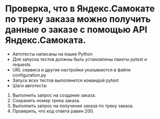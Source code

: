 ﻿# Проверка, что в Яндекс.Самокате по треку заказа можно получить данные о заказе с помощью API Яндекс.Самоката.
- Автотесты написаны на языке Python
- Для запуска тестов должны быть установлены пакеты pytest и requests
- URL сервиса и другие настройки указываются в файле configuration.py 
- Запуск всех тестов выполянется командой pytest
- Шаги автотеста:
1. Выполнить запрос на создание заказа.
2. Сохранить номер трека заказа.
3. Выполнить запрос на получения заказа по треку заказа.
4. Проверить, что код ответа равен 200.